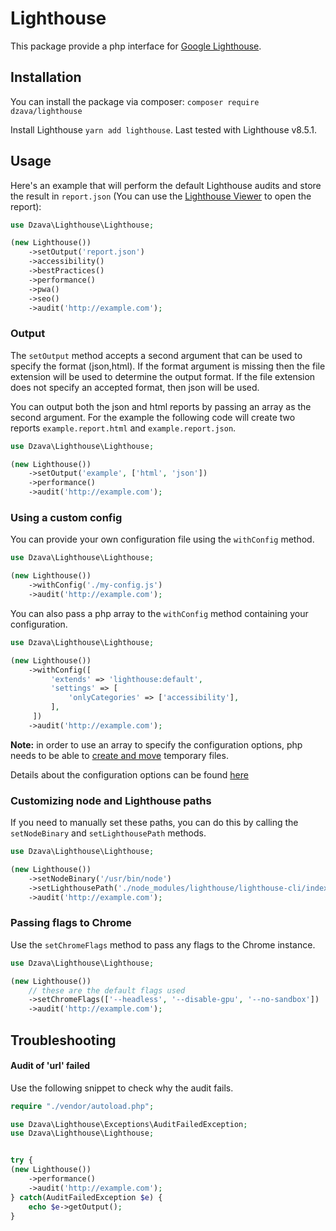 # Lighthouse

This package provide a php interface for [Google Lighthouse](https://github.com/GoogleChrome/lighthouse).

## Installation

You can install the package via composer: `composer require dzava/lighthouse`

Install Lighthouse `yarn add lighthouse`. Last tested with Lighthouse v8.5.1.

## Usage

Here's an example that will perform the default Lighthouse audits and store the result in `report.json` (You can use the [Lighthouse Viewer](https://googlechrome.github.io/lighthouse/viewer/) to open the report):

```php
use Dzava\Lighthouse\Lighthouse;

(new Lighthouse())
    ->setOutput('report.json')
    ->accessibility()
    ->bestPractices()
    ->performance()
    ->pwa()
    ->seo()
    ->audit('http://example.com');
```

### Output

The `setOutput` method accepts a second argument that can be used to specify the format (json,html).
If the format argument is missing then the file extension will be used to determine the output format.
If the file extension does not specify an accepted format, then json will be used.

You can output both the json and html reports by passing an array as the second argument. For the example
the following code will create two reports `example.report.html` and `example.report.json`.

```php
use Dzava\Lighthouse\Lighthouse;

(new Lighthouse())
    ->setOutput('example', ['html', 'json'])
    ->performance()
    ->audit('http://example.com');
```

### Using a custom config

You can provide your own configuration file using the `withConfig` method.
```php
use Dzava\Lighthouse\Lighthouse;

(new Lighthouse())
    ->withConfig('./my-config.js')
    ->audit('http://example.com');
```

You can also pass a php array to the `withConfig` method containing your configuration.
```php
use Dzava\Lighthouse\Lighthouse;

(new Lighthouse())
    ->withConfig([
         'extends' => 'lighthouse:default',
         'settings' => [
             'onlyCategories' => ['accessibility'],
         ],
     ])
    ->audit('http://example.com');
```
**Note:** in order to use an array to specify the configuration options, php needs to be able to [create and move](https://www.php.net/manual/en/function.tmpfile.php) temporary files.

Details about the configuration options can be found [here](https://github.com/GoogleChrome/lighthouse/blob/master/docs/configuration.md)

### Customizing node and Lighthouse paths

If you need to manually set these paths, you can do this by calling the `setNodeBinary` and `setLighthousePath` methods.

```php
use Dzava\Lighthouse\Lighthouse;

(new Lighthouse())
    ->setNodeBinary('/usr/bin/node')
    ->setLighthousePath('./node_modules/lighthouse/lighthouse-cli/index.js')
    ->audit('http://example.com');
```

### Passing flags to Chrome
Use the `setChromeFlags` method to pass any flags to the Chrome instance.
```php
use Dzava\Lighthouse\Lighthouse;

(new Lighthouse())
    // these are the default flags used
    ->setChromeFlags(['--headless', '--disable-gpu', '--no-sandbox'])
    ->audit('http://example.com');
```

## Troubleshooting

#### Audit of 'url' failed
Use the following snippet to check why the audit fails.

```php
require "./vendor/autoload.php";

use Dzava\Lighthouse\Exceptions\AuditFailedException;
use Dzava\Lighthouse\Lighthouse;


try {
(new Lighthouse())
    ->performance()
    ->audit('http://example.com');
} catch(AuditFailedException $e) {
    echo $e->getOutput();
}
```
